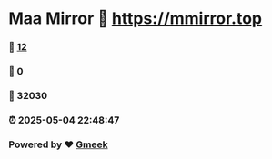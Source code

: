 # Maa Mirror :link: https://mmirror.top 
### :page_facing_up: [12](https://mmirror.top/tag.html) 
### :speech_balloon: 0 
### :hibiscus: 32030 
### :alarm_clock: 2025-05-04 22:48:47 
### Powered by :heart: [Gmeek](https://github.com/Meekdai/Gmeek)
